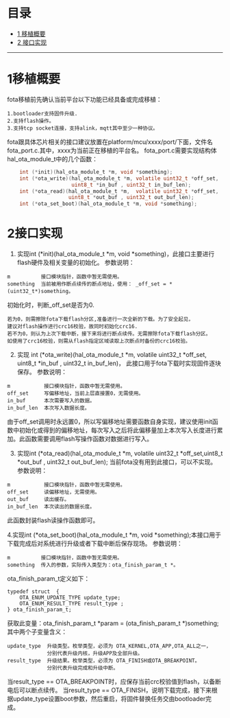 # 目录
  * [1 移植概要](#1移植概要)
  * [2 接口实现](#2接口实现)
------
# 1移植概要
  fota移植前先确认当前平台以下功能已经具备或完成移植：

    1.bootloader支持固件升级.
    2.支持flash操作。
    3.支持tcp socket连接，支持alink，mqtt其中至少一种协议。

  fota跟具体芯片相关的接口建议放置在platform/mcu/xxxx/port/下面，文件名fota_port.c.其中，xxxx为当前正在移植的平台名。
  fota_port.c需要实现结构体hal_ota_module_t中的几个函数：
  ```c
      int (*init)(hal_ota_module_t *m, void *something);
      int (*ota_write)(hal_ota_module_t *m, volatile uint32_t *off_set,
                       uint8_t *in_buf , uint32_t in_buf_len);
      int (*ota_read)(hal_ota_module_t *m,  volatile uint32_t *off_set,
                      uint8_t *out_buf , uint32_t out_buf_len);
      int (*ota_set_boot)(hal_ota_module_t *m, void *something);
  ```
# 2接口实现
  1. 实现int (*init)(hal_ota_module_t *m, void *something)，此接口主要进行flash硬件及相关变量的初始化。
  参数说明：

    m          接口模块指针，函数中暂无需使用。
    something  当前被用作断点续传的断点地址，使用： _off_set = *(uint32_t*)something。

  初始化时，判断_off_set是否为0.

    若为0，则需擦除fota下载flash分区,准备进行一次全新的下载。为了安全起见，
    建议对flash操作进行crc16校验，故同时初始化crc16.   
    若不为0，则认为上次下载中断，接下来将进行断点续传。无需擦除fota下载flash分区。
    如使用了crc16校验，则需从flash指定区域读取上次断点时备份的crc16校验。 

  2. 实现 int (*ota_write)(hal_ota_module_t *m, volatile uint32_t *off_set, uint8_t *in_buf , uint32_t in_buf_len)，
  此接口用于fota下载时实现固件逐块保存。
  参数说明：

    m           接口模块指针，函数中暂无需使用。
    off_set     写偏移地址，当前上层直接置0，无需使用。
    in_buf      本次需要写入的数据。
    in_buf_len  本次写入数据长度。

  由于off_set调用时永远置0，所以写偏移地址需要函数自身实现，建议使用init函数中初始化或得到的偏移地址，每次写入之后将此偏移量加上本次写入长度进行累加。此函数需要调用flash写操作函数对数据进行写入。

  3. 实现int (*ota_read)(hal_ota_module_t *m,  volatile uint32_t *off_set,uint8_t *out_buf , uint32_t out_buf_len);
  当前fota没有用到此接口，可以不实现。
  参数说明：

    m           接口模块指针，函数中暂无需使用。
    off_set     读偏移地址，无需使用。
    out_buf     读出缓存。
    in_buf_len  本次读出的数据长度。
 
  此函数封装flash读操作函数即可。

  4.实现int (*ota_set_boot)(hal_ota_module_t *m, void *something);本接口用于下载完成后对系统进行升级或者下载中断后保存现场。
  参数说明：

    m          接口模块指针，函数中暂无需使用。
    something  传入的参数，实际传入类型为：ota_finish_param_t *。

ota_finish_param_t定义如下：

    typedef struct  {
        OTA_ENUM_UPDATE_TYPE update_type;
        OTA_ENUM_RESULT_TYPE result_type ;
    } ota_finish_param_t;

  获取此变量：ota_finish_param_t *param = (ota_finish_param_t *)something;其中两个子变量含义：

    update_type  升级类型。枚举类型，必须为 OTA_KERNEL,OTA_APP,OTA_ALL之一，
                 分别代表升级内核，升级APP及全部升级。
    result_type  升级结果。枚举类型，必须为 OTA_FINISH或OTA_BREAKPOINT。
                 分别代表升级完成和升级中断。

  当result_type == OTA_BREAKPOINT时，应保存当前crc校验值到flash，以备断电后可以断点续传。
  当result_type == OTA_FINISH，说明下载完成，接下来根据update_type设置boot参数，然后重启，将固件替换任务交由bootloader完成。